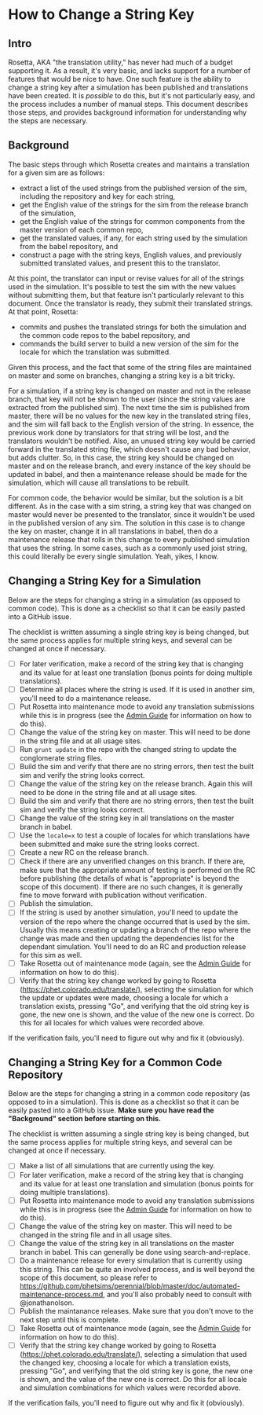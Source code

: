 How to Change a String Key
==========================

Intro
-----

Rosetta, AKA "the translation utility," has never had much of a budget supporting it. As a result, it's very basic,
and lacks support for a number of features that would be nice to have. One such feature is the ability to change a
string key after a simulation has been published and translations have been created. It is _possible_ to do this, but
it's not particularly easy, and the process includes a number of manual steps. This document describes those steps, and
provides background information for understanding why the steps are necessary.

Background
----------

The basic steps through which Rosetta creates and maintains a translation for a given sim are as follows:

+ extract a list of the used strings from the published version of the sim, including the repository and key for each
  string,
+ get the English value of the strings for the sim from the release branch of the simulation,
+ get the English value of the strings for common components from the master version of each common repo,
+ get the translated values, if any, for each string used by the simulation from the babel repository, and
+ construct a page with the string keys, English values, and previously submitted translated values, and present this
  to the translator.

At this point, the translator can input or revise values for all of the strings used in the simulation. It's possible
to test the sim with the new values without submitting them, but that feature isn't particularly relevant to this
document. Once the translator is ready, they submit their translated strings. At that point, Rosetta:

+ commits and pushes the translated strings for both the simulation and the common code repos to the babel repository,
  and
+ commands the build server to build a new version of the sim for the locale for which the translation was submitted.

Given this process, and the fact that some of the string files are maintained on master and some on branches, changing
a string key is a bit tricky.

For a simulation, if a string key is changed on master and not in the release branch, that key will not be shown to the
user (since the string values are extracted from the published sim). The next time the sim is published from master,
there will be no values for the new key in the translated string files, and the sim will fall back to the English
version of the string. In essence, the previous work done by translators for that string will be lost, and the
translators wouldn't be notified. Also, an unused string key would be carried forward in the translated string file,
which doesn't cause any bad behavior, but adds clutter. So, in this case, the string key should be changed on master
and on the release branch, and every instance of the key should be updated in babel, and then a maintenance release
should be made for the simulation, which will cause all translations to be rebuilt.

For common code, the behavior would be similar, but the solution is a bit different. As in the case with a sim string,
a string key that was changed on master would never be presented to the translator, since it wouldn't be used in the
published version of any sim.  The solution in this case is to change the key on master, change it in all translations
in babel, then do a maintenance release that rolls in this change to every published simulation that uses the string.
In some cases, such as a commonly used joist string, this could literally be every single simulation. Yeah, yikes, I
know.

Changing a String Key for a Simulation
--------------------------------------

Below are the steps for changing a string in a simulation (as opposed to common code). This is done as a checklist so
that it can be easily pasted into a GitHub issue.

The checklist is written assuming a single string key is being changed, but the same process applies for multiple string
keys, and several can be changed at once if necessary.

- [ ] For later verification, make a record of the string key that is changing and its value for at least one
  translation (bonus points for doing multiple translations).
- [ ] Determine all places where the string is used. If it is used in another sim, you'll need to do a maintenance
  release.
- [ ] Put Rosetta into maintenance mode to avoid any translation submissions while this is in progress (see the
  [Admin Guide](https://github.com/phetsims/rosetta/blob/master/doc/admin-guide.md) for information on how to do this).
- [ ] Change the value of the string key on master. This will need to be done in the string file and at all usage
  sites.
- [ ] Run `grunt update` in the repo with the changed string to update the conglomerate string files.
- [ ] Build the sim and verify that there are no string errors, then test the built sim and verify the string looks
  correct.
- [ ] Change the value of the string key on the release branch. Again this will need to be done in the string file and
  at all usage sites.
- [ ] Build the sim and verify that there are no string errors, then test the built sim and verify the string looks
  correct.
- [ ] Change the value of the string key in all translations on the master branch in babel.
- [ ] Use the `locale=x` to test a couple of locales for which translations have been submitted and make sure the string
  looks correct.
- [ ] Create a new RC on the release branch.
- [ ] Check if there are any unverified changes on this branch. If there are, make sure that the appropriate amount of
  testing is performed on the RC before publishing (the details of what is "appropriate" is beyond the scope of this
  document). If there are no such changes, it is generally fine to move forward with publication without verification.
- [ ] Publish the simulation.
- [ ] If the string is used by another simulation, you'll need to update the version of the repo where the change
  occurred that is used by the sim. Usually this means creating or updating a branch of the repo where the change was
  made and then updating the dependencies list for the dependant simulation. You'll need to do an RC and production
  release for this sim as well.
- [ ] Take Rosetta out of maintenance mode (again, see the
  [Admin Guide](https://github.com/phetsims/rosetta/blob/master/doc/admin-guide.md) for information on how to do this).
- [ ] Verify that the string key change worked by going to Rosetta (https://phet.colorado.edu/translate/), selecting the
  simulation for which the update or updates were made, choosing a locale for which a translation exists, pressing "Go",
  and verifying that the old string key is gone, the new one is shown, and the value of the new one is correct. Do this
  for all locales for which values were recorded above.

If the verification fails, you'll need to figure out why and fix it (obviously).

Changing a String Key for a Common Code Repository
--------------------------------------------------

Below are the steps for changing a string in a common code repository (as opposed to in a simulation). This is done as
a checklist so that it can be easily pasted into a GitHub issue.  **Make sure you have read the "Background" section
before starting on this.**

The checklist is written assuming a single string key is being changed, but the same process applies for multiple string
keys, and several can be changed at once if necessary.

- [ ] Make a list of all simulations that are currently using the key.
- [ ] For later verification, make a record of the string key that is changing and its value for at least one
  translation and simulation (bonus points for doing multiple translations).
- [ ] Put Rosetta into maintenance mode to avoid any translation submissions while this is in progress (see the
  [Admin Guide](https://github.com/phetsims/rosetta/blob/master/doc/admin-guide.md) for information on how to do this).
- [ ] Change the value of the string key on master. This will need to be changed in the string file and in all usage
  sites.
- [ ] Change the value of the string key in all translations on the master branch in babel. This can generally be done
  using search-and-replace.
- [ ] Do a maintenance release for every simulation that is currently using this string. This can be quite an
  involved process, and is well beyond the scope of this document, so please refer to
  https://github.com/phetsims/perennial/blob/master/doc/automated-maintenance-process.md, and you'll also probably need to
  consult with @jonathanolson.
- [ ] Publish the maintanance releases. Make sure that you don't move to the next step until this is complete.
- [ ] Take Rosetta out of maintenance mode (again, see the
  [Admin Guide](https://github.com/phetsims/rosetta/blob/master/doc/admin-guide.md) for information on how to do this).
- [ ] Verify that the string key change worked by going to Rosetta (https://phet.colorado.edu/translate/), selecting a
  simulation that used the changed key, choosing a locale for which a translation exists, pressing "Go", and verifying
  that the old string key is gone, the new one is shown, and the value of the new one is correct. Do this for all locale
  and simulation combinations for which values were recorded above.

If the verification fails, you'll need to figure out why and fix it (obviously).